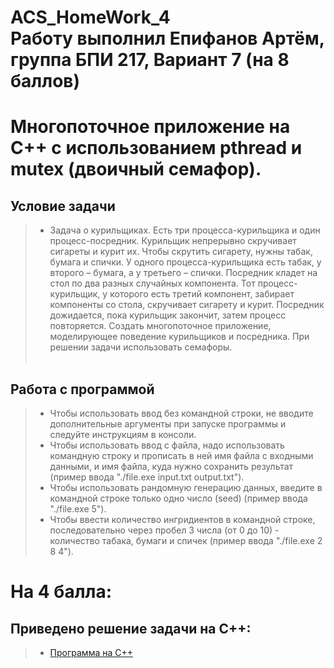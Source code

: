 # ACS_HomeWork_4 <br/> Работу выполнил Епифанов Артём, группа БПИ 217, Вариант 7 (на 8 баллов)
# Многопоточное приложение на C++ с использованием pthread и mutex (двоичный семафор).
## Условие задачи
> * Задача о курильщиках. Есть три процесса-курильщика и один процесс-посредник. Курильщик непрерывно скручивает сигареты и курит их. Чтобы скрутить сигарету, нужны табак, бумага и спички. У одного процесса-курильщика есть табак, у второго – бумага, а у третьего – спички. Посредник кладет на стол по два разных случайных компонента. Тот процесс-курильщик, у которого есть третий компонент, забирает компоненты со стола, скручивает сигарету и курит. Посредник дожидается, пока курильщик закончит, затем процесс повторяется. Создать многопоточное приложение, моделирующее поведение курильщиков и посредника. При решении задачи использовать семафоры. <br/> <br/>

## Работа с программой
> * Чтобы использовать ввод без командной строки, не вводите дополнительные аргументы при запуске программы и следуйте инструкциям в консоли.
> * Чтобы использовать ввод с файла, надо использовать командную строку и прописать в ней имя файла с входными данными, и имя файла, куда нужно сохранить результат (пример ввода "./file.exe input.txt output.txt").
> * Чтобы использовать рандомную генерацию данных, введите в командной строке только одно число (seed) (пример ввода "./file.exe 5").
> * Чтобы ввести количество ингридиентов в командной строке, последовательно через пробел 3 числа (от 0 до 10) - количество табака, бумаги и спичек (пример ввода "./file.exe 2 8 4").

# На 4 балла:
## Приведено решение задачи на C++: <br/>
> * [Программа на C++](https://github.com/Bishop-Y/ACS_HomeWork_4/blob/main/main.cpp) <br/>

